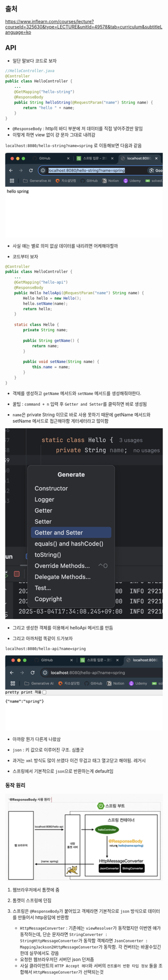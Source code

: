 ## 출처

https://www.inflearn.com/courses/lecture?courseId=325630&type=LECTURE&unitId=49578&tab=curriculum&subtitleLanguage=ko

## API

- 일단 말보다 코드로 보자

```java
//HelloController.java
@Controller
public class HelloController {
    ...
    @GetMapping("hello-string")
    @ResponseBody
    public String helloString(@RequestParam("name") String name) {
        return "hello " + name;
    }
}

```

- `@ResponseBody` : http의 바디 부분에 저 데이터를 직접 넣어주겠딴 말임
- 이렇게 하면 view 없이 걍 문자 그대로 내려감

`localhost:8080/hello-string?name=spring` 로 이동해보면 다음과 같음

![alt text](image-32.png)

- 사실 얘는 별로 의미 없삼 데이터를 내리려면 어케해야할까

- 코드부터 보자

```java
@Controller
public class HelloController {
    ...
    @GetMapping("hello-api")
    @ResponseBody
    public Hello helloApi(@RequestParam("name") String name) {
        Hello hello = new Hello();
        hello.setName(name);
        return hello;
    }

    static class Hello {
        private String name;

        public String getName() {
            return name;
        }

        public void setName(String name) {
            this.name = name;
        }
    }
}

```

- 객체를 생성하고 `getName` 메서드와 `setName` 메서드를 생성해줘야한다.

- 꿀팁 : `command + n` 입력 후 `Getter and Setter`를 클릭하면 바로 생성됨

- `name`은 private String 이므로 바로 사용 못하기 때문에 getName 메서드와 setName 메서드로 접근해야함 게터세터라고 많이함

![alt text](image-34.png)


- 그리고 생성한 객체를 이용해서 helloApi 메서드를 만듬

- 그리고 아까처럼 똑같이 드가보자

`localhost:8080/hello-api?name=spring`

![alt text](image-33.png)

- 아까랑 뭔가 다른게 나왔삼 

- `json` : 키 값으로 이루어진 구조. 심플굿

- 과거는 `xml` 방식도 많이 쓰였다 이건 무겁고 태그 열고닫고 해야됨. 레거시

- 스프링에서 기본적으로 `json`으로 반환하는게 default임

### 동작 원리

![alt text](image-35.png)

1. 웹브라우저에서 톰캣에 줌

2. 톰캣이 스프링에 던짐

3. 스프링은 `@ResponseBody`가 붙어있고 객체라면 기본적으로 `json` 방식으로 데이터를 만들어서 http응답에 반환함
    - `HttpMessageConverter` : 기존에는 `viewResolver`가 동작했지만 이번엔 얘가 동작하는데, 단순 문자라면 `StringConverter : StringHttpMessageConverter`가 동작함 객체라면 `JsonConverter : MappingJackson2HttpMessageConverter`가 동작함. 각 컨버터는 바꿀수있긴한데 실무에서도 걍씀
    - 요청한 웹브라우저던 서버던 json 던져줌
    - 사실 클라이언트의 `HTTP Accept 헤더`와 서버의 `컨트롤러 반환 타입 정보` 둘을 조합해서 `HttpMessageConverter`가 선택되는것